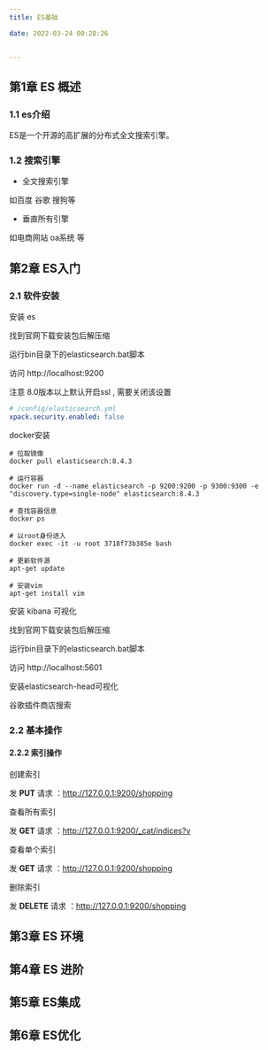 ```yaml
---
title: ES基础

date: 2022-03-24 00:28:26


---
```




## 第1章 ES 概述

### 1.1 es介绍

ES是一个开源的高扩展的分布式全文搜索引擎。



### 1.2 搜索引擎

-   全文搜索引擎

如百度 谷歌 搜狗等



-   垂直所有引擎

如电商网站 oa系统 等











## 第2章  ES入门

### 2.1 软件安装

安装 es

找到官网下载安装包后解压缩

运行bin目录下的elasticsearch.bat脚本

访问 http://localhost:9200



注意 8.0版本以上默认开启ssl , 需要关闭该设置

```yml
# /config/elasticsearch.yml
xpack.security.enabled: false
```



docker安装

```
# 拉取镜像
docker pull elasticsearch:8.4.3

# 运行容器
docker run -d --name elasticsearch -p 9200:9200 -p 9300:9300 -e "discovery.type=single-node" elasticsearch:8.4.3

# 查找容器信息
docker ps 

# 以root身份进入
docker exec -it -u root 3718f73b385e bash

# 更新软件源
apt-get update

# 安装vim
apt-get install vim
```





安装 kibana 可视化

找到官网下载安装包后解压缩

运行bin目录下的elasticsearch.bat脚本

访问 http://localhost:5601



安装elasticsearch-head可视化

谷歌插件商店搜索



### 2.2 基本操作

#### 2.2.2 索引操作

创建索引

发 **PUT** 请求 ：http://127.0.0.1:9200/shopping



查看所有索引

发 **GET** 请求 ：http://127.0.0.1:9200/_cat/indices?v



查看单个索引

发 **GET** 请求 ：http://127.0.0.1:9200/shopping



删除索引

发 **DELETE** 请求 ：http://127.0.0.1:9200/shopping





## 第3章  ES 环境





## 第4章 ES 进阶



## 第5章 ES集成



## 第6章 ES优化

